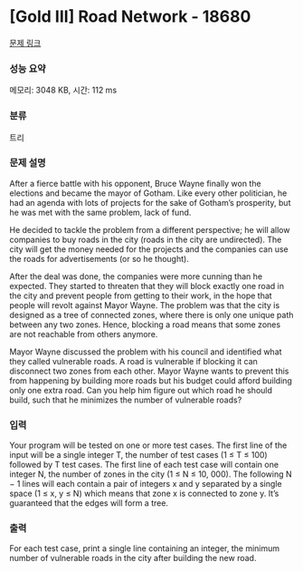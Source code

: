 # [Gold III] Road Network - 18680 

[문제 링크](https://www.acmicpc.net/problem/18680) 

### 성능 요약

메모리: 3048 KB, 시간: 112 ms

### 분류

트리

### 문제 설명

<p>After a fierce battle with his opponent, Bruce Wayne finally won the elections and became the mayor of Gotham. Like every other politician, he had an agenda with lots of projects for the sake of Gotham’s prosperity, but he was met with the same problem, lack of fund.</p>

<p>He decided to tackle the problem from a different perspective; he will allow companies to buy roads in the city (roads in the city are undirected). The city will get the money needed for the projects and the companies can use the roads for advertisements (or so he thought).</p>

<p>After the deal was done, the companies were more cunning than he expected. They started to threaten that they will block exactly one road in the city and prevent people from getting to their work, in the hope that people will revolt against Mayor Wayne. The problem was that the city is designed as a tree of connected zones, where there is only one unique path between any two zones. Hence, blocking a road means that some zones are not reachable from others anymore.</p>

<p>Mayor Wayne discussed the problem with his council and identified what they called vulnerable roads. A road is vulnerable if blocking it can disconnect two zones from each other. Mayor Wayne wants to prevent this from happening by building more roads but his budget could afford building only one extra road. Can you help him figure out which road he should build, such that he minimizes the number of vulnerable roads?</p>

### 입력 

 <p>Your program will be tested on one or more test cases. The first line of the input will be a single integer T, the number of test cases (1 ≤ T ≤ 100) followed by T test cases. The first line of each test case will contain one integer N, the number of zones in the city (1 ≤ N ≤ 10, 000). The following N − 1 lines will each contain a pair of integers x and y separated by a single space (1 ≤ x, y ≤ N) which means that zone x is connected to zone y. It’s guaranteed that the edges will form a tree.</p>

### 출력 

 <p>For each test case, print a single line containing an integer, the minimum number of vulnerable roads in the city after building the new road.</p>

